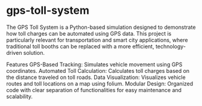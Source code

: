 # gps-toll-system

The GPS Toll System is a Python-based simulation designed to demonstrate how toll charges can be automated using GPS data. This project is particularly relevant for transportation and smart city applications, where traditional toll booths can be replaced with a more efficient, technology-driven solution.

Features
GPS-Based Tracking: Simulates vehicle movement using GPS coordinates.
Automated Toll Calculation: Calculates toll charges based on the distance traveled on toll roads.
Data Visualization: Visualizes vehicle routes and toll locations on a map using folium.
Modular Design: Organized code with clear separation of functionalities for easy maintenance and scalability.
